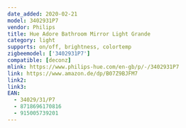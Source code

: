```yaml
---
date_added: 2020-02-21
model: 3402931P7
vendor: Philips
title: Hue Adore Bathroom Mirror Light Grande
category: light
supports: on/off, brightness, colortemp
zigbeemodel: ['3402931P7']
compatible: [deconz]
mlink: https://www.philips-hue.com/en-gb/p/-/3402931P7
link: https://www.amazon.de/dp/B07Z9BJFM7
link2: 
link3: 
EAN: 
  - 34029/31/P7
  - 8718696170816
  - 915005739201
---
```


